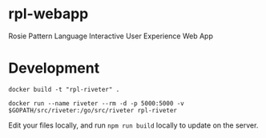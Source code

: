 # rpl-webapp
Rosie Pattern Language Interactive User Experience Web App


# Development
`docker build -t "rpl-riveter" .`

`docker run --name riveter --rm -d -p 5000:5000 -v $GOPATH/src/riveter:/go/src/riveter rpl-riveter`

Edit your files locally, and run `npm run build` locally to update on the server.

